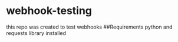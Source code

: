# webhook-testing
this repo was created to test webhooks
##Requirements
python and requests library installed

